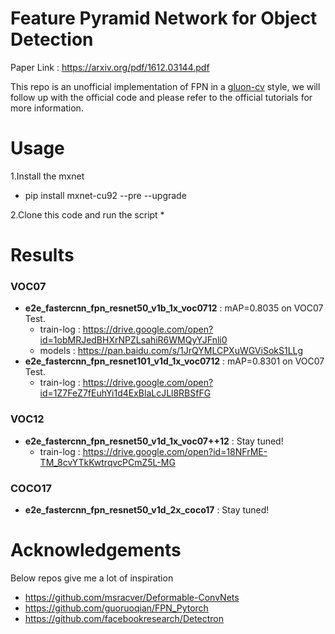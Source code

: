 # Feature Pyramid Network for Object Detection
Paper Link : https://arxiv.org/pdf/1612.03144.pdf

This repo is an unofficial implementation of FPN in a [gluon-cv](https://github.com/dmlc/gluon-cv) style, we will follow up with the official code and please refer to the official tutorials for more information.

# Usage
1.Install the mxnet 
* pip install mxnet-cu92 --pre --upgrade

2.Clone this code and run the script
* 


# Results
### VOC07
* **e2e_fastercnn_fpn_resnet50_v1b_1x_voc0712** : mAP=0.8035 on VOC07 Test.
  * train-log : https://drive.google.com/open?id=1obMRJedBHXrNPZLsahiR6WMQyYJFnli0
  * models : https://pan.baidu.com/s/1JrQYMLCPXuWGViSokS1LLg
* **e2e_fastercnn_fpn_resnet101_v1d_1x_voc0712** : mAP=0.8301 on VOC07 Test.
  * train-log : https://drive.google.com/open?id=1Z7FeZ7fEuhYi1d4ExBlaLcJLl8RBSfFG
### VOC12
* **e2e_fastercnn_fpn_resnet50_v1d_1x_voc07++12** : Stay tuned!
  * train-log : https://drive.google.com/open?id=18NFrME-TM_8cvYTkKwtrqvcPCmZ5L-MG
### COCO17
* **e2e_fastercnn_fpn_resnet50_v1d_2x_coco17** : Stay tuned!

# Acknowledgements
Below repos give me a lot of inspiration
* https://github.com/msracver/Deformable-ConvNets
* https://github.com/guoruoqian/FPN_Pytorch
* https://github.com/facebookresearch/Detectron
